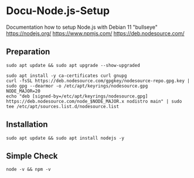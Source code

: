 # Docu-Node.js-Setup
Documentation how to setup Node.js with Debian 11 "bullseye"
https://nodejs.org/ https://www.npmjs.com/ https://deb.nodesource.com/

## Preparation
```
sudo apt update && sudo apt upgrade --show-upgraded
```
```
sudo apt install -y ca-certificates curl gnupg
curl -fsSL https://deb.nodesource.com/gpgkey/nodesource-repo.gpg.key | sudo gpg --dearmor -o /etc/apt/keyrings/nodesource.gpg
NODE_MAJOR=20
echo "deb [signed-by=/etc/apt/keyrings/nodesource.gpg] https://deb.nodesource.com/node_$NODE_MAJOR.x nodistro main" | sudo tee /etc/apt/sources.list.d/nodesource.list
```
## Installation
```
sudo apt update && sudo apt install nodejs -y
```
## Simple Check
```
node -v && npm -v
```

